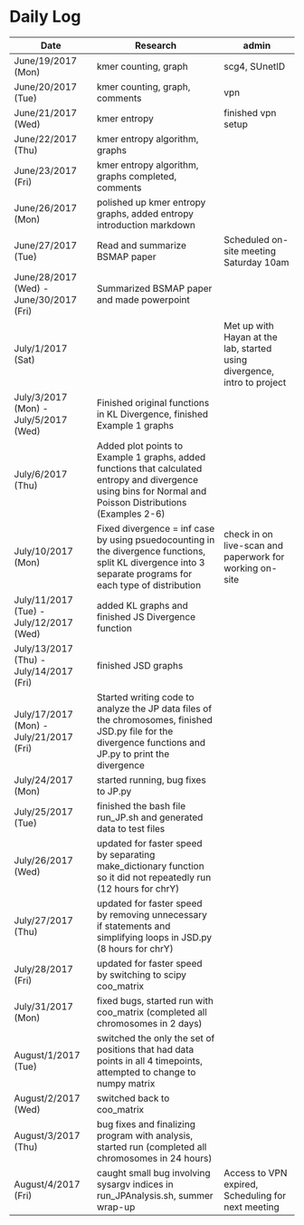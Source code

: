# Daily Log

| Date | Research | admin |
| ------------- | --------------- | ----------------------------------- |
| June/19/2017 (Mon) | kmer counting, graph |  scg4, SUnetID  |
| June/20/2017 (Tue) | kmer counting, graph, comments |   vpn  |
| June/21/2017 (Wed) | kmer entropy | finished vpn setup |
| June/22/2017 (Thu) | kmer entropy algorithm, graphs |
| June/23/2017 (Fri) | kmer entropy algorithm, graphs completed, comments |
| June/26/2017 (Mon) | polished up kmer entropy graphs, added entropy introduction markdown |
| June/27/2017 (Tue) | Read and summarize BSMAP paper | Scheduled on-site meeting Saturday 10am |
| June/28/2017 (Wed) - June/30/2017 (Fri) | Summarized BSMAP paper and made powerpoint |
| July/1/2017 (Sat) | | Met up with Hayan at the lab, started using divergence, intro to project |
| July/3/2017 (Mon) - July/5/2017 (Wed) | Finished original functions in KL Divergence, finished Example 1 graphs |
| July/6/2017 (Thu) | Added plot points to Example 1 graphs, added functions that calculated entropy and divergence using bins for Normal and Poisson Distributions (Examples 2-6) |
| July/10/2017 (Mon) | Fixed divergence = inf case by using psuedocounting in the divergence functions, split KL divergence into 3 separate programs for each type of distribution | check in on live-scan and paperwork for working on-site |
| July/11/2017 (Tue) - July/12/2017 (Wed) | added KL graphs and finished JS Divergence function |
| July/13/2017 (Thu) - July/14/2017 (Fri) | finished JSD graphs |
| July/17/2017 (Mon) - July/21/2017 (Fri) | Started writing code to analyze the JP data files of the chromosomes, finished JSD.py file for the divergence functions and JP.py to print the divergence |
| July/24/2017 (Mon) | started running, bug fixes to JP.py |
| July/25/2017 (Tue) | finished the bash file run\_JP.sh and generated data to test files |
| July/26/2017 (Wed) | updated for faster speed by separating make\_dictionary function so it did not repeatedly run (12 hours for chrY)
| July/27/2017 (Thu) | updated for faster speed by removing unnecessary if statements and simplifying loops in JSD.py (8 hours for chrY)
| July/28/2017 (Fri) | updated for faster speed by switching to scipy coo\_matrix |
| July/31/2017 (Mon) | fixed bugs, started run with coo\_matrix (completed all chromosomes in 2 days) |
| August/1/2017 (Tue) | switched the only the set of positions that had data points in all 4 timepoints, attempted to change to numpy matrix |
| August/2/2017 (Wed) | switched back to coo\_matrix |
| August/3/2017 (Thu) | bug fixes and finalizing program with analysis, started run (completed all chromosomes in 24 hours) |
| August/4/2017 (Fri) | caught small bug involving sysargv indices in run\_JPAnalysis.sh, summer wrap-up | Access to VPN expired, Scheduling for next meeting |